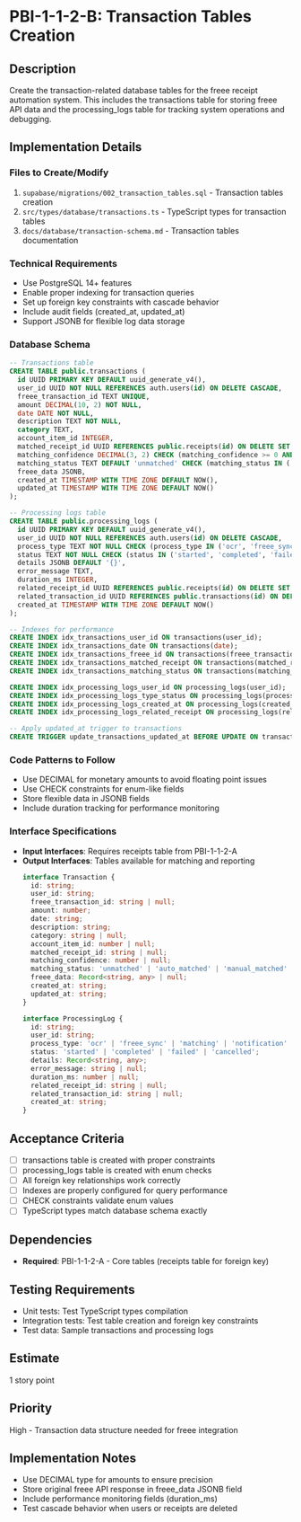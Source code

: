 # PBI-1-1-2-B: Transaction Tables Creation

## Description
Create the transaction-related database tables for the freee receipt automation system. This includes the transactions table for storing freee API data and the processing_logs table for tracking system operations and debugging.

## Implementation Details

### Files to Create/Modify
1. `supabase/migrations/002_transaction_tables.sql` - Transaction tables creation
2. `src/types/database/transactions.ts` - TypeScript types for transaction tables
3. `docs/database/transaction-schema.md` - Transaction tables documentation

### Technical Requirements
- Use PostgreSQL 14+ features
- Enable proper indexing for transaction queries
- Set up foreign key constraints with cascade behavior
- Include audit fields (created_at, updated_at)
- Support JSONB for flexible log data storage

### Database Schema
```sql
-- Transactions table
CREATE TABLE public.transactions (
  id UUID PRIMARY KEY DEFAULT uuid_generate_v4(),
  user_id UUID NOT NULL REFERENCES auth.users(id) ON DELETE CASCADE,
  freee_transaction_id TEXT UNIQUE,
  amount DECIMAL(10, 2) NOT NULL,
  date DATE NOT NULL,
  description TEXT NOT NULL,
  category TEXT,
  account_item_id INTEGER,
  matched_receipt_id UUID REFERENCES public.receipts(id) ON DELETE SET NULL,
  matching_confidence DECIMAL(3, 2) CHECK (matching_confidence >= 0 AND matching_confidence <= 1),
  matching_status TEXT DEFAULT 'unmatched' CHECK (matching_status IN ('unmatched', 'auto_matched', 'manual_matched', 'rejected')),
  freee_data JSONB,
  created_at TIMESTAMP WITH TIME ZONE DEFAULT NOW(),
  updated_at TIMESTAMP WITH TIME ZONE DEFAULT NOW()
);

-- Processing logs table
CREATE TABLE public.processing_logs (
  id UUID PRIMARY KEY DEFAULT uuid_generate_v4(),
  user_id UUID NOT NULL REFERENCES auth.users(id) ON DELETE CASCADE,
  process_type TEXT NOT NULL CHECK (process_type IN ('ocr', 'freee_sync', 'matching', 'notification', 'cleanup')),
  status TEXT NOT NULL CHECK (status IN ('started', 'completed', 'failed', 'cancelled')),
  details JSONB DEFAULT '{}',
  error_message TEXT,
  duration_ms INTEGER,
  related_receipt_id UUID REFERENCES public.receipts(id) ON DELETE SET NULL,
  related_transaction_id UUID REFERENCES public.transactions(id) ON DELETE SET NULL,
  created_at TIMESTAMP WITH TIME ZONE DEFAULT NOW()
);

-- Indexes for performance
CREATE INDEX idx_transactions_user_id ON transactions(user_id);
CREATE INDEX idx_transactions_date ON transactions(date);
CREATE INDEX idx_transactions_freee_id ON transactions(freee_transaction_id);
CREATE INDEX idx_transactions_matched_receipt ON transactions(matched_receipt_id);
CREATE INDEX idx_transactions_matching_status ON transactions(matching_status);

CREATE INDEX idx_processing_logs_user_id ON processing_logs(user_id);
CREATE INDEX idx_processing_logs_type_status ON processing_logs(process_type, status);
CREATE INDEX idx_processing_logs_created_at ON processing_logs(created_at);
CREATE INDEX idx_processing_logs_related_receipt ON processing_logs(related_receipt_id);

-- Apply updated_at trigger to transactions
CREATE TRIGGER update_transactions_updated_at BEFORE UPDATE ON transactions FOR EACH ROW EXECUTE FUNCTION update_updated_at_column();
```

### Code Patterns to Follow
- Use DECIMAL for monetary amounts to avoid floating point issues
- Use CHECK constraints for enum-like fields
- Store flexible data in JSONB fields
- Include duration tracking for performance monitoring

### Interface Specifications
- **Input Interfaces**: Requires receipts table from PBI-1-1-2-A
- **Output Interfaces**: Tables available for matching and reporting
  ```typescript
  interface Transaction {
    id: string;
    user_id: string;
    freee_transaction_id: string | null;
    amount: number;
    date: string;
    description: string;
    category: string | null;
    account_item_id: number | null;
    matched_receipt_id: string | null;
    matching_confidence: number | null;
    matching_status: 'unmatched' | 'auto_matched' | 'manual_matched' | 'rejected';
    freee_data: Record<string, any> | null;
    created_at: string;
    updated_at: string;
  }

  interface ProcessingLog {
    id: string;
    user_id: string;
    process_type: 'ocr' | 'freee_sync' | 'matching' | 'notification' | 'cleanup';
    status: 'started' | 'completed' | 'failed' | 'cancelled';
    details: Record<string, any>;
    error_message: string | null;
    duration_ms: number | null;
    related_receipt_id: string | null;
    related_transaction_id: string | null;
    created_at: string;
  }
  ```

## Acceptance Criteria
- [ ] transactions table is created with proper constraints
- [ ] processing_logs table is created with enum checks
- [ ] All foreign key relationships work correctly
- [ ] Indexes are properly configured for query performance
- [ ] CHECK constraints validate enum values
- [ ] TypeScript types match database schema exactly

## Dependencies
- **Required**: PBI-1-1-2-A - Core tables (receipts table for foreign key)

## Testing Requirements
- Unit tests: Test TypeScript types compilation
- Integration tests: Test table creation and foreign key constraints
- Test data: Sample transactions and processing logs

## Estimate
1 story point

## Priority
High - Transaction data structure needed for freee integration

## Implementation Notes
- Use DECIMAL type for amounts to ensure precision
- Store original freee API response in freee_data JSONB field
- Include performance monitoring fields (duration_ms)
- Test cascade behavior when users or receipts are deleted